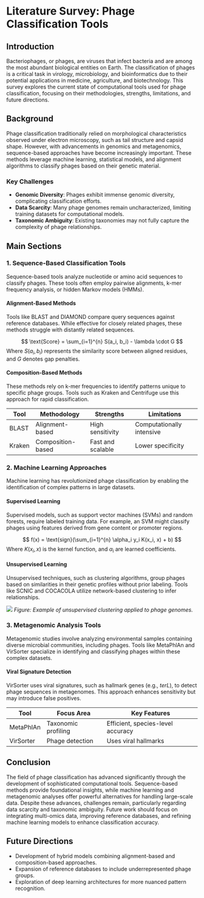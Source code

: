 # Literature Survey: Phage Classification Tools

## Introduction
Bacteriophages, or phages, are viruses that infect bacteria and are among the most abundant biological entities on Earth. The classification of phages is a critical task in virology, microbiology, and bioinformatics due to their potential applications in medicine, agriculture, and biotechnology. This survey explores the current state of computational tools used for phage classification, focusing on their methodologies, strengths, limitations, and future directions.

## Background
Phage classification traditionally relied on morphological characteristics observed under electron microscopy, such as tail structure and capsid shape. However, with advancements in genomics and metagenomics, sequence-based approaches have become increasingly important. These methods leverage machine learning, statistical models, and alignment algorithms to classify phages based on their genetic material.

### Key Challenges
- **Genomic Diversity**: Phages exhibit immense genomic diversity, complicating classification efforts.
- **Data Scarcity**: Many phage genomes remain uncharacterized, limiting training datasets for computational models.
- **Taxonomic Ambiguity**: Existing taxonomies may not fully capture the complexity of phage relationships.

## Main Sections

### 1. Sequence-Based Classification Tools
Sequence-based tools analyze nucleotide or amino acid sequences to classify phages. These tools often employ pairwise alignments, k-mer frequency analysis, or hidden Markov models (HMMs).

#### Alignment-Based Methods
Tools like BLAST and DIAMOND compare query sequences against reference databases. While effective for closely related phages, these methods struggle with distantly related sequences.

$$
\text{Score} = \sum_{i=1}^{n} S(a_i, b_i) - \lambda \cdot G
$$
Where $S(a_i, b_i)$ represents the similarity score between aligned residues, and $G$ denotes gap penalties.

#### Composition-Based Methods
These methods rely on k-mer frequencies to identify patterns unique to specific phage groups. Tools such as Kraken and Centrifuge use this approach for rapid classification.

| Tool       | Methodology         | Strengths                          | Limitations                     |
|------------|---------------------|------------------------------------|--------------------------------|
| BLAST      | Alignment-based     | High sensitivity                  | Computationally intensive       |
| Kraken     | Composition-based   | Fast and scalable                 | Lower specificity              |

### 2. Machine Learning Approaches
Machine learning has revolutionized phage classification by enabling the identification of complex patterns in large datasets.

#### Supervised Learning
Supervised models, such as support vector machines (SVMs) and random forests, require labeled training data. For example, an SVM might classify phages using features derived from gene content or promoter regions.

$$
f(x) = \text{sign}(\sum_{i=1}^{n} \alpha_i y_i K(x_i, x) + b)
$$
Where $K(x_i, x)$ is the kernel function, and $\alpha_i$ are learned coefficients.

#### Unsupervised Learning
Unsupervised techniques, such as clustering algorithms, group phages based on similarities in their genetic profiles without prior labeling. Tools like SCNIC and COCACOLA utilize network-based clustering to infer relationships.

![](placeholder_for_clustering_diagram.png)
*Figure: Example of unsupervised clustering applied to phage genomes.*

### 3. Metagenomic Analysis Tools
Metagenomic studies involve analyzing environmental samples containing diverse microbial communities, including phages. Tools like MetaPhlAn and VirSorter specialize in identifying and classifying phages within these complex datasets.

#### Viral Signature Detection
VirSorter uses viral signatures, such as hallmark genes (e.g., *terL*), to detect phage sequences in metagenomes. This approach enhances sensitivity but may introduce false positives.

| Tool       | Focus Area          | Key Features                      |
|------------|--------------------|-----------------------------------|
| MetaPhlAn  | Taxonomic profiling| Efficient, species-level accuracy |
| VirSorter  | Phage detection    | Uses viral hallmarks              |

## Conclusion
The field of phage classification has advanced significantly through the development of sophisticated computational tools. Sequence-based methods provide foundational insights, while machine learning and metagenomic analyses offer powerful alternatives for handling large-scale data. Despite these advances, challenges remain, particularly regarding data scarcity and taxonomic ambiguity. Future work should focus on integrating multi-omics data, improving reference databases, and refining machine learning models to enhance classification accuracy.

## Future Directions
- Development of hybrid models combining alignment-based and composition-based approaches.
- Expansion of reference databases to include underrepresented phage groups.
- Exploration of deep learning architectures for more nuanced pattern recognition.
